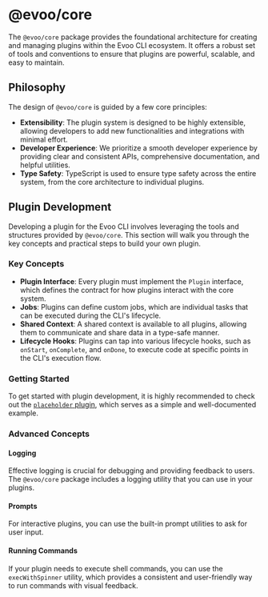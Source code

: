 # @evoo/core

The `@evoo/core` package provides the foundational architecture for creating and managing plugins within the Evoo CLI ecosystem. It offers a robust set of tools and conventions to ensure that plugins are powerful, scalable, and easy to maintain.

## Philosophy

The design of `@evoo/core` is guided by a few core principles:

- **Extensibility**: The plugin system is designed to be highly extensible, allowing developers to add new functionalities and integrations with minimal effort.
- **Developer Experience**: We prioritize a smooth developer experience by providing clear and consistent APIs, comprehensive documentation, and helpful utilities.
- **Type Safety**: TypeScript is used to ensure type safety across the entire system, from the core architecture to individual plugins.

## Plugin Development

Developing a plugin for the Evoo CLI involves leveraging the tools and structures provided by `@evoo/core`. This section will walk you through the key concepts and practical steps to build your own plugin.

### Key Concepts

- **Plugin Interface**: Every plugin must implement the `Plugin` interface, which defines the contract for how plugins interact with the core system.
- **Jobs**: Plugins can define custom jobs, which are individual tasks that can be executed during the CLI's lifecycle.
- **Shared Context**: A shared context is available to all plugins, allowing them to communicate and share data in a type-safe manner.
- **Lifecycle Hooks**: Plugins can tap into various lifecycle hooks, such as `onStart`, `onComplete`, and `onDone`, to execute code at specific points in the CLI's execution flow.

### Getting Started

To get started with plugin development, it is highly recommended to check out the [`placeholder` plugin](../../plugins/placeholder/README.md), which serves as a simple and well-documented example.

### Advanced Concepts

#### Logging

Effective logging is crucial for debugging and providing feedback to users. The `@evoo/core` package includes a logging utility that you can use in your plugins.

#### Prompts

For interactive plugins, you can use the built-in prompt utilities to ask for user input.

#### Running Commands

If your plugin needs to execute shell commands, you can use the `execWithSpinner` utility, which provides a consistent and user-friendly way to run commands with visual feedback.

